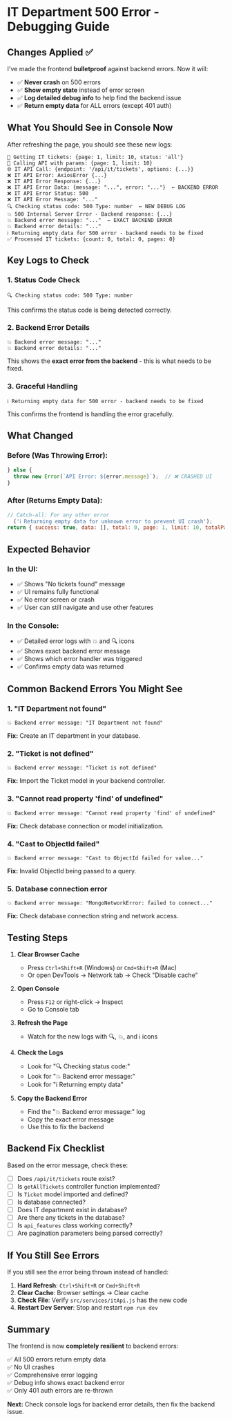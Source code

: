 # IT Department 500 Error - Debugging Guide

## Changes Applied ✅

I've made the frontend **bulletproof** against backend errors. Now it will:
- ✅ **Never crash** on 500 errors
- ✅ **Show empty state** instead of error screen
- ✅ **Log detailed debug info** to help find the backend issue
- ✅ **Return empty data** for ALL errors (except 401 auth)

## What You Should See in Console Now

After refreshing the page, you should see these new logs:

```
🎫 Getting IT tickets: {page: 1, limit: 10, status: 'all'}
🎫 Calling API with params: {page: 1, limit: 10}
🌐 IT API Call: {endpoint: '/api/it/tickets', options: {...}}
❌ IT API Error: AxiosError {...}
❌ IT API Error Response: {...}
❌ IT API Error Data: {message: "...", error: "..."}  ← BACKEND ERROR
❌ IT API Error Status: 500
❌ IT API Error Message: "..."
🔍 Checking status code: 500 Type: number  ← NEW DEBUG LOG
💥 500 Internal Server Error - Backend response: {...}
💥 Backend error message: "..."  ← EXACT BACKEND ERROR
💥 Backend error details: "..."
ℹ️ Returning empty data for 500 error - backend needs to be fixed
✅ Processed IT tickets: {count: 0, total: 0, pages: 0}
```

## Key Logs to Check

### 1. Status Code Check
```
🔍 Checking status code: 500 Type: number
```
This confirms the status code is being detected correctly.

### 2. Backend Error Details
```
💥 Backend error message: "..."
💥 Backend error details: "..."
```
This shows the **exact error from the backend** - this is what needs to be fixed.

### 3. Graceful Handling
```
ℹ️ Returning empty data for 500 error - backend needs to be fixed
```
This confirms the frontend is handling the error gracefully.

## What Changed

### Before (Was Throwing Error):
```javascript
} else {
  throw new Error(`API Error: ${error.message}`);  // ❌ CRASHED UI
}
```

### After (Returns Empty Data):
```javascript
// Catch-all: For any other error
  ('ℹ️ Returning empty data for unknown error to prevent UI crash');
return { success: true, data: [], total: 0, page: 1, limit: 10, totalPages: 0 };  // ✅ NO CRASH
```

## Expected Behavior

### In the UI:
- ✅ Shows "No tickets found" message
- ✅ UI remains fully functional
- ✅ No error screen or crash
- ✅ User can still navigate and use other features

### In the Console:
- ✅ Detailed error logs with 💥 and 🔍 icons
- ✅ Shows exact backend error message
- ✅ Shows which error handler was triggered
- ✅ Confirms empty data was returned

## Common Backend Errors You Might See

### 1. "IT Department not found"
```
💥 Backend error message: "IT Department not found"
```
**Fix:** Create an IT department in your database.

### 2. "Ticket is not defined"
```
💥 Backend error message: "Ticket is not defined"
```
**Fix:** Import the Ticket model in your backend controller.

### 3. "Cannot read property 'find' of undefined"
```
💥 Backend error message: "Cannot read property 'find' of undefined"
```
**Fix:** Check database connection or model initialization.

### 4. "Cast to ObjectId failed"
```
💥 Backend error message: "Cast to ObjectId failed for value..."
```
**Fix:** Invalid ObjectId being passed to a query.

### 5. Database connection error
```
💥 Backend error message: "MongoNetworkError: failed to connect..."
```
**Fix:** Check database connection string and network access.

## Testing Steps

1. **Clear Browser Cache**
   - Press `Ctrl+Shift+R` (Windows) or `Cmd+Shift+R` (Mac)
   - Or open DevTools → Network tab → Check "Disable cache"

2. **Open Console**
   - Press `F12` or right-click → Inspect
   - Go to Console tab

3. **Refresh the Page**
   - Watch for the new logs with 🔍, 💥, and ℹ️ icons

4. **Check the Logs**
   - Look for "🔍 Checking status code:"
   - Look for "💥 Backend error message:"
   - Look for "ℹ️ Returning empty data"

5. **Copy the Backend Error**
   - Find the "💥 Backend error message:" log
   - Copy the exact error message
   - Use this to fix the backend

## Backend Fix Checklist

Based on the error message, check these:

- [ ] Does `/api/it/tickets` route exist?
- [ ] Is `getAllTickets` controller function implemented?
- [ ] Is `Ticket` model imported and defined?
- [ ] Is database connected?
- [ ] Does IT department exist in database?
- [ ] Are there any tickets in the database?
- [ ] Is `api_features` class working correctly?
- [ ] Are pagination parameters being parsed correctly?

## If You Still See Errors

If you still see the error being thrown instead of handled:

1. **Hard Refresh**: `Ctrl+Shift+R` or `Cmd+Shift+R`
2. **Clear Cache**: Browser settings → Clear cache
3. **Check File**: Verify `src/services/itApi.js` has the new code
4. **Restart Dev Server**: Stop and restart `npm run dev`

## Summary

The frontend is now **completely resilient** to backend errors:

✅ All 500 errors return empty data  
✅ No UI crashes  
✅ Comprehensive error logging  
✅ Debug info shows exact backend error  
✅ Only 401 auth errors are re-thrown  

**Next:** Check console logs for backend error details, then fix the backend issue.

